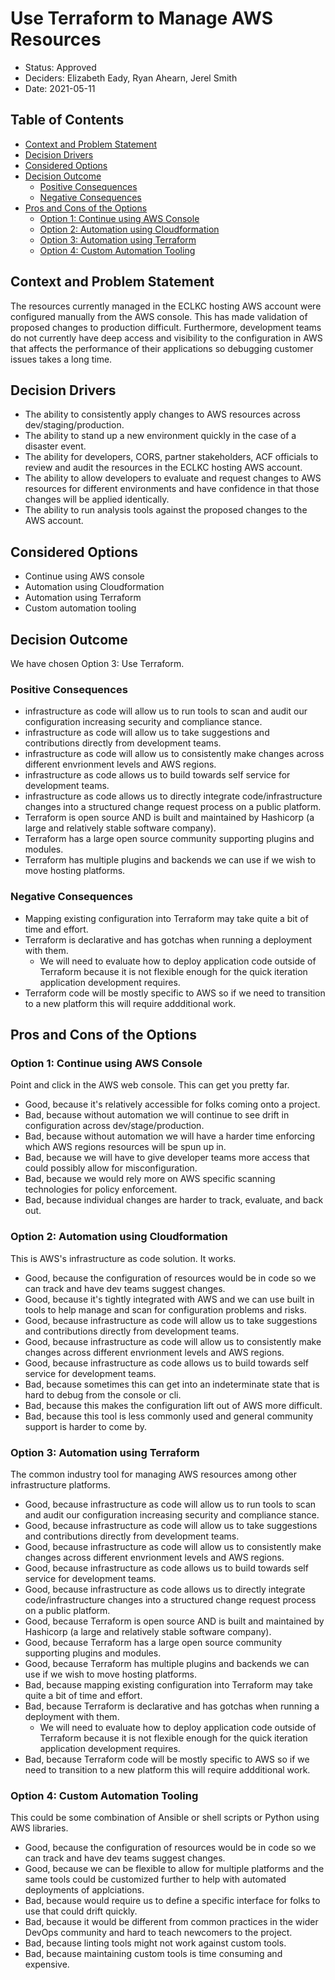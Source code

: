 # Use Terraform to Manage AWS Resources
<!-- Source: https://raw.githubusercontent.com/adr/madr/master/template/template.md -->

* Status: Approved
* Deciders: Elizabeth Eady, Ryan Ahearn, Jerel Smith
* Date: 2021-05-11

## Table of Contents

<!-- mdformat-toc start --slug=github --no-anchors -->

* [Context and Problem Statement](#context-and-problem-statement)
* [Decision Drivers](#decision-drivers-)
* [Considered Options](#considered-options)
* [Decision Outcome](#decision-outcome)
  * [Positive Consequences](#positive-consequences-)
  * [Negative Consequences](#negative-consequences-)
* [Pros and Cons of the Options](#pros-and-cons-of-the-options-)
  * [Option 1: Continue using AWS Console](#option-1-continue-using-aws-console)
  * [Option 2: Automation using Cloudformation](#option-2-automation-using-cloudformation)
  * [Option 3: Automation using Terraform](#option-3-automation-using-terraform)
  * [Option 4: Custom Automation Tooling](#option-4-custom-automation-tooling)


<!-- mdformat-toc end -->

## Context and Problem Statement

The resources currently managed in the ECLKC hosting AWS account were configured manually from the AWS console.
This has made validation of proposed changes to production difficult.
Furthermore, development teams do not currently have deep access and visibility to the configuration in AWS that affects the performance of their applications so debugging customer issues takes a long time.

## Decision Drivers <!-- optional -->

* The ability to consistently apply changes to AWS resources across dev/staging/production.
* The ability to stand up a new environment quickly in the case of a disaster event.
* The ability for developers, CORS, partner stakeholders, ACF officials to review and audit the resources in the ECLKC hosting AWS account.
* The ability to allow developers to evaluate and request changes to AWS resources for different environments and have confidence in that those changes will be applied identically.
* The ability to run analysis tools against the proposed changes to the AWS account.

## Considered Options

* Continue using AWS console
* Automation using Cloudformation
* Automation using Terraform
* Custom automation tooling

## Decision Outcome

We have chosen Option 3: Use Terraform.

### Positive Consequences <!-- optional -->

* infrastructure as code will allow us to run tools to scan and audit our configuration increasing security and compliance stance.
* infrastructure as code will allow us to take suggestions and contributions directly from development teams.
* infrastructure as code will allow us to consistently make changes across different envrionment levels and AWS regions.
* infrastructure as code allows us to build towards self service for development teams.
* infrastructure as code allows us to directly integrate code/infrastructure changes into a structured change request process on a public platform.
* Terraform is open source AND is built and maintained by Hashicorp (a large and relatively stable software company).
* Terraform has a large open source community supporting plugins and modules.
* Terraform has multiple plugins and backends we can use if we wish to move hosting platforms.

### Negative Consequences <!-- optional -->

* Mapping existing configuration into Terraform may take quite a bit of time and effort.
* Terraform is declarative and has gotchas when running a deployment with them.
  * We will need to evaluate how to deploy application code outside of Terraform because it is not flexible enough for the quick iteration application development requires.
* Terraform code will be mostly specific to AWS so if we need to transition to a new platform this will require addditional work.

## Pros and Cons of the Options <!-- optional -->

### Option 1: Continue using AWS Console

Point and click in the AWS web console. This can get you pretty far.

* Good, because it's relatively accessible for folks coming onto a project.
* Bad, because without automation we will continue to see drift in configuration across dev/stage/production.
* Bad, because without automation we will have a harder time enforcing which AWS regions resources will be spun up in.
* Bad, because we will have to give developer teams more access that could possibly allow for misconfiguration.
* Bad, because we would rely more on AWS specific scanning technologies for policy enforcement.
* Bad, because individual changes are harder to track, evaluate, and back out.

### Option 2: Automation using Cloudformation

This is AWS's infrastructure as code solution. It works.

* Good, because the configuration of resources would be in code so we can track and have dev teams suggest changes.
* Good, because it's tightly integrated with AWS and we can use built in tools to help manage and scan for configuration problems and risks.
* Good, because infrastructure as code will allow us to take suggestions and contributions directly from development teams.
* Good, because infrastructure as code will allow us to consistently make changes across different envrionment levels and AWS regions.
* Good, because infrastructure as code allows us to build towards self service for development teams.
* Bad, because sometimes this can get into an indeterminate state that is hard to debug from the console or cli.
* Bad, because this makes the configuration lift out of AWS more difficult.
* Bad, because this tool is less commonly used and general community support is harder to come by.

### Option 3: Automation using Terraform

The common industry tool for managing AWS resources among other infrastructure platforms.

* Good, because infrastructure as code will allow us to run tools to scan and audit our configuration increasing security and compliance stance.
* Good, because infrastructure as code will allow us to take suggestions and contributions directly from development teams.
* Good, because infrastructure as code will allow us to consistently make changes across different envrionment levels and AWS regions.
* Good, because infrastructure as code allows us to build towards self service for development teams.
* Good, because infrastructure as code allows us to directly integrate code/infrastructure changes into a structured change request process on a public platform.
* Good, because Terraform is open source AND is built and maintained by Hashicorp (a large and relatively stable software company).
* Good, because Terraform has a large open source community supporting plugins and modules.
* Good, because Terraform has multiple plugins and backends we can use if we wish to move hosting platforms.
* Bad, because mapping existing configuration into Terraform may take quite a bit of time and effort.
* Bad, because Terraform is declarative and has gotchas when running a deployment with them.
  * We will need to evaluate how to deploy application code outside of Terraform because it is not flexible enough for the quick iteration application development requires.
* Bad, because Terraform code will be mostly specific to AWS so if we need to transition to a new platform this will require addditional work.

### Option 4: Custom Automation Tooling

This could be some combination of Ansible or shell scripts or Python using AWS libraries.

* Good, because the configuration of resources would be in code so we can track and have dev teams suggest changes.
* Good, because we can be flexible to allow for multiple platforms and the same tools could be customized further to help with automated deployments of applciations.
* Bad, because would require us to define a specific interface for folks to use that could drift quickly.
* Bad, because it would be different from common practices in the wider DevOps community and hard to teach newcomers to the project.
* Bad, because linting tools might not work against custom tools.
* Bad, because maintaining custom tools is time consuming and expensive.

